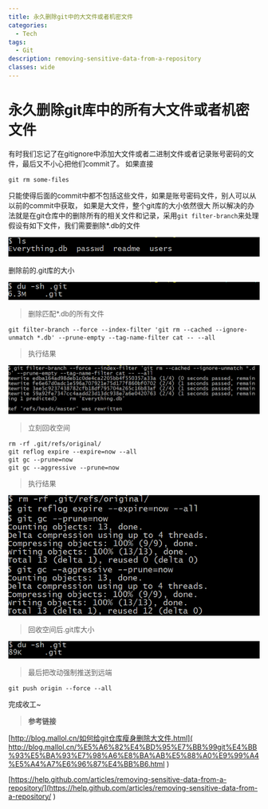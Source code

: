 ```yaml
---
title: 永久删除git中的大文件或者机密文件
categories:
  - Tech
tags:
  - Git
description: removing-sensitive-data-from-a-repository
classes: wide
---
```


# 永久删除git库中的所有大文件或者机密文件

有时我们忘记了在gitignore中添加大文件或者二进制文件或者记录账号密码的文件，最后又不小心把他们commit了。
如果直接

	git rm some-files

只能使得后面的commit中都不包括这些文件，如果是账号密码文件，别人可以从以前的commit中获取，
如果是大文件，整个git库的大小依然很大
所以解决的办法就是在git仓库中的删除所有的相关文件和记录，采用`git filter-branch`来处理
假设有如下文件，我们需要删除\*.db的文件

![ls](/images/git-filter-branch/git-ls.PNG)

删除前的.git库的大小

![du-before](/images/git-filter-branch/git-du-before.PNG)

>删除匹配\*.db的所有文件

    git filter-branch --force --index-filter 'git rm --cached --ignore-unmatch *.db' --prune-empty --tag-name-filter cat -- --all
>执行结果

![git-filter](/images/git-filter-branch/git-filter.PNG)

>立刻回收空间

	rm -rf .git/refs/original/
	git reflog expire --expire=now --all
	git gc --prune=now
	git gc --aggressive --prune=now

>执行结果

![git-gc](/images/git-filter-branch/git-gc.PNG)

>回收空间后.git库大小

![git-gc](/images/git-filter-branch/git-du-after.PNG)

>最后把改动强制推送到远端

	git push origin --force --all

完成收工~

>**参考链接**

[http://blog.mallol.cn/如何给git仓库瘦身删除大文件.html]( http://blog.mallol.cn/%E5%A6%82%E4%BD%95%E7%BB%99git%E4%BB%93%E5%BA%93%E7%98%A6%E8%BA%AB%E5%88%A0%E9%99%A4%E5%A4%A7%E6%96%87%E4%BB%B6.html )

[https://help.github.com/articles/removing-sensitive-data-from-a-repository/](https://help.github.com/articles/removing-sensitive-data-from-a-repository/ )
